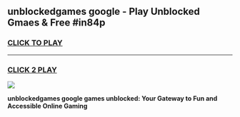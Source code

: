 
## unblockedgames google - Play Unblocked Gmaes & Free #in84p
<h3>
<a href="https://news.freeplayer.one?title=unblockedgames_google&ref=24F">CLICK TO PLAY</a></h3>
<hr>

<h3>
<a href="https://news.freeplayer.one?title=unblockedgames_google&ref=24F">CLICK 2 PLAY</a>
  
</h3>

<a href="https://news.freeplayer.one?title=unblockedgames_google&ref=24F/"><img src="https://clearcache.store/games.png"></a>


**unblockedgames google games unblocked: Your Gateway to Fun and Accessible Online Gaming**
